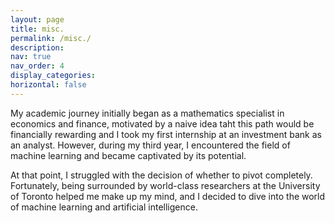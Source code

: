```yaml
---
layout: page
title: misc.
permalink: /misc./
description:
nav: true
nav_order: 4
display_categories:
horizontal: false
---
```


My academic journey initially began as a mathematics specialist in economics and finance, motivated by a naive idea taht this path would be financially rewarding and I took my first internship at an investment bank as an analyst. However, during my third year, I encountered the field of machine learning and became captivated by its potential.

At that point, I struggled with the decision of whether to pivot completely. Fortunately, being surrounded by world-class researchers at the University of Toronto helped me make up my mind, and I decided to dive into the world of machine learning and artificial intelligence.